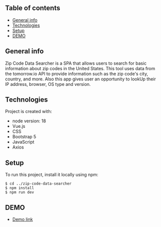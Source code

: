 ## Table of contents
* [General info](#general-info)
* [Technologies](#technologies)
* [Setup](#setup)
* [DEMO](#demo)

## General info
Zip Code Data Searcher is a SPA that allows users to search for basic information about zip codes in the United States. 
This tool uses data from the tomorrow.io API to provide information such as the zip code's city, country, and more.
Also this app gives user an opportunity to lookUp their IP address, browser, OS type and version.
	
## Technologies
Project is created with:
* node version: 18
* Vue.js
* CSS
* Bootstrap 5
* JavaScript
* Axios
	
## Setup
To run this project, install it locally using npm:

```
$ cd ../zip-code-data-searcher
$ npm install
$ npm run dev
```

## DEMO
* [Demo link](https://4ebupel.github.io/zip-code-data-searcher/)
